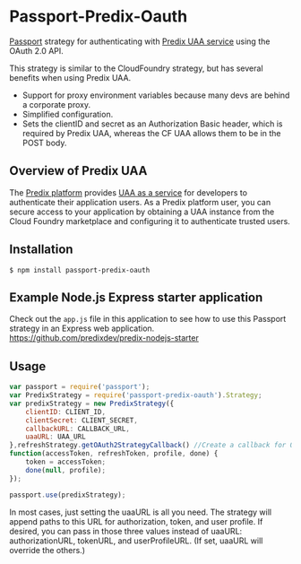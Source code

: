 
# Passport-Predix-Oauth

[Passport](http://passportjs.org/docs) strategy for authenticating
with [Predix UAA service](https://www.predix.io/services/service.html?id=1172) using the OAuth 2.0 API.

This strategy is similar to the CloudFoundry strategy, but has several benefits when using Predix UAA.

* Support for proxy environment variables because many devs are behind a corporate proxy.
* Simplified configuration.
* Sets the clientID and secret as an Authorization Basic header, which is required by Predix UAA, whereas the CF UAA allows them to be in the POST body.


## Overview of Predix UAA

The [Predix platform](https://www.predix.io/) provides [UAA as a service](https://www.predix.io/services/service.html?id=1172) for developers to authenticate their application users. As a Predix platform user, you can secure access to your application by obtaining a UAA instance from the Cloud Foundry marketplace and configuring it to authenticate trusted users.

## Installation
    $ npm install passport-predix-oauth

## Example Node.js Express starter application
Check out the `app.js` file in this application to see how to use this Passport strategy in an Express web application.
https://github.com/predixdev/predix-nodejs-starter

## Usage
```javascript
var passport = require('passport');
var PredixStrategy = require('passport-predix-oauth').Strategy;
var predixStrategy = new PredixStrategy({
	clientID: CLIENT_ID,
	clientSecret: CLIENT_SECRET,
	callbackURL: CALLBACK_URL,
	uaaURL: UAA_URL
},refreshStrategy.getOAuth2StrategyCallback() //Create a callback for OAuth2Strategy
function(accessToken, refreshToken, profile, done) {
	token = accessToken;
	done(null, profile);
});

passport.use(predixStrategy);
```

In most cases, just setting the uaaURL is all you need.  The strategy will append paths to this URL for authorization, token, and user profile.
If desired, you can pass in those three values instead of uaaURL: authorizationURL, tokenURL, and userProfileURL.
(If set, uaaURL will override the others.)

